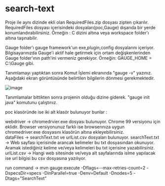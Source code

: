 # search-text

Proje ile aynı dizinde ekli olan RequiredFiles.zip dosyası zipten çıkarılır. 
RequiredFiles dosyası içerisindeki dosyaları(poc,Gauge) dışarıda bir yerde konumlandırabilirsiniz. 
Örneğin : C dizini altına veya workspace folder'ı altına taşınabilir.

Gauge folder'ı gauge framework'un exe,plugin,config dosyalarını içeriyor. Bilgisayarınızda Gauge'i aktif hale getirmek için ortam değişkenlerinden
Gauge folder'ının path'ini vermeniz gerekiyor. Örneğin: GAUGE_HOME = C:\\Gauge gibi. 

Tanımlamayı yaptıktan sonra Komut İşlemi ekranında "gauge -v" yazınız. Aşağıdaki ekran görüntüsünde belirtilen bilgilerin dönmesi gerekmektedir.

![image](https://user-images.githubusercontent.com/104354928/165692354-fd9b7d20-24a7-4bf1-9a3f-89b8e706ef7f.png)

Tanımlamalar bittikten sonra projenin olduğu dizine giderek. "gauge init java" komutunu çalıştırıız. 

poc klasöründe ise iki alt klasör bulunuyor bunlar :

webdriver -> chromedrvier.exe dosyası bulunuyor. Chrome 99 versiyonu için eklidir. 
             Browser versiyonunuz farklı ise browserınıza uygun chromedriver.exe dosyasını klasörün altına ekleyebilirsiniz.  
dataFiles -> searchText.txt ve urlList.csv dosyaları bulunuyor.
    searchText.txt -> Web sayfası içerisinde arancak kelimeler bu txt dosyasından okunuyor. Aramak istediğiniz kelime ve/veya kelimeleri bu txt içerisine yazabilirsiniz.
    urlList.csv -> Hangi web sitesinde ve/veya alt sayfalarında islme yapılacak ise url bilgisi bu csv dosyasına yazılıyor.


run command -> mvn gauge:execute -Dflags=--max-retries-count=2 -DspecsDir=specs -DinParallel=true -Denv=Default -Dnodes=5 -Dtags="SearchText"
